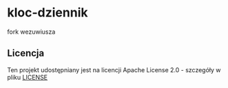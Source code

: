 # kloc-dziennik

fork wezuwiusza

## Licencja

Ten projekt udostępniany jest na licencji Apache License 2.0 - szczegóły w pliku [LICENSE](LICENSE)
